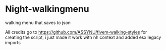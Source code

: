 # Night-walkingmenu
walking menu that saves to json 

All credits go to https://github.com/ASSYNU/fivem-walking-styles for creating the script, i just made it work with nh context and added esx legacy imports
